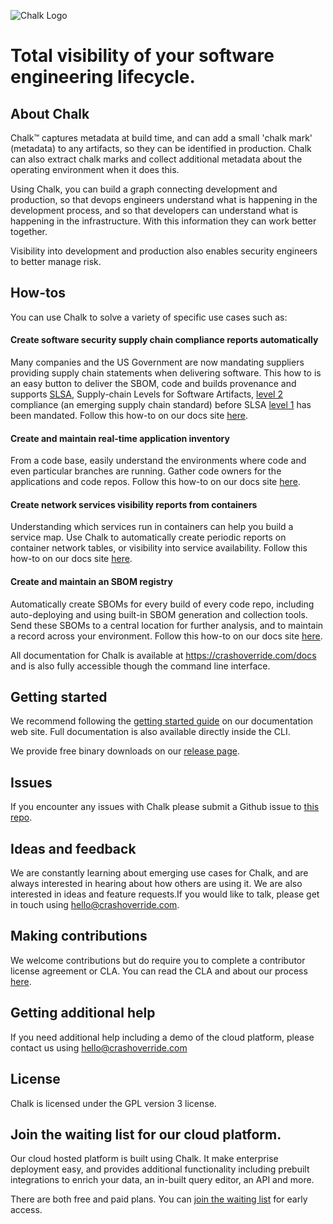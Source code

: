 ![Chalk Logo](https://crashoverride.com/images/logos/chalk-logo.png)

# Total visibility of your software engineering lifecycle.

## About Chalk

Chalk™ captures metadata at build time, and can add a small 'chalk mark' (metadata) to any artifacts, so they can be identified in production. Chalk can also extract chalk marks and collect additional metadata about the operating environment when it does this.

Using Chalk, you can build a graph connecting development and production, so that devops engineers understand what is happening in the development process, and so that developers can understand what is happening in the infrastructure. With this information they can work better together.

Visibility into development and production also enables security engineers to better manage risk.

## How-tos

You can use Chalk to solve a variety of specific use cases such as:

#### Create software security supply chain compliance reports automatically

Many companies and the US Government are now mandating suppliers providing supply chain statements when delivering software. This how to is an easy button to deliver the SBOM, code and builds provenance and supports [SLSA](https://www.slsa.dev), Supply-chain Levels for Software Artifacts, [level 2](https://slsa.dev/spec/v1.0/levels) compliance (an emerging supply chain standard) before SLSA [level 1](https://slsa.dev/spec/v1.0/levels) has been mandated. Follow this how-to on our docs site [here](https://crashoverride.com/docs/how-to-guides/how-to-handle-software-security-supply-chain-requests-with-minimal-effort).

#### Create and maintain real-time application inventory

From a code base, easily understand the environments where code and even particular branches are running. Gather code owners for the applications and code repos. Follow this how-to on our docs site [here](https://crashoverride.com/docs/how-to-guides/how-to-build-a-real-time-application-inventory).

#### Create network services visibility reports from containers

Understanding which services run in containers can help you build a service map. Use Chalk to automatically create periodic reports on container network tables, or visibility into service availability. Follow this how-to on our docs site [here](https://crashoverride.com/docs/how-to-guides/how-to-keep-track-of-your-containers-network-services).

#### Create and maintain an SBOM registry

Automatically create SBOMs for every build of every code repo, including auto-deploying and using built-in SBOM generation and collection tools. Send these SBOMs to a central location for further analysis, and to maintain a record across your environment. Follow this how-to on our docs site [here](https://crashoverride.com/docs/how-to-guides/how-to-build-and-maintain-an-sbom-registry).

All documentation for Chalk is available at https://crashoverride.com/docs and is also fully accessible though the command line interface.

## Getting started

We recommend following the [getting started guide](/src/docs/guide-getting-started.md) on our documentation web site. Full documentation is also available directly inside the CLI.

We provide free binary downloads on our [release page](https://crashoverride.com/releases).

## Issues

If you encounter any issues with Chalk please submit a Github issue to
[this repo](https://github.com/crashappsec/chalk/issues).

## Ideas and feedback

We are constantly learning about emerging use cases for Chalk, and are always interested in hearing about how others are using it. We are also interested in ideas and feature requests.If you would like to talk, please get in touch using hello@crashoverride.com.

## Making contributions

We welcome contributions but do require you to complete a contributor license agreement or CLA. You can read the CLA and about our process [here](https://crashoverride.com/docs/other/contrnuting).

## Getting additional help

If you need additional help including a demo of the cloud platform, please contact us using hello@crashoverride.com

## License

Chalk is licensed under the GPL version 3 license.

## Join the waiting list for our cloud platform.

Our cloud hosted platform is built using Chalk. It make enterprise deployment easy, and provides additional functionality including prebuilt integrations to enrich your data, an in-built query editor, an API and more.

There are both free and paid plans. You can [join the waiting list](https://crashoverride.com/join-the-waiting-list) for early access.
